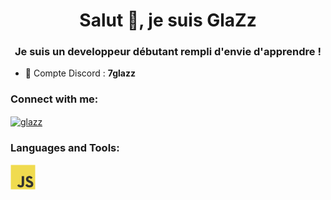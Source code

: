 <h1 align="center">Salut 👋, je suis GlaZz</h1>
<h3 align="center">Je suis un developpeur débutant rempli d'envie d'apprendre !</h3>

- 📳​ Compte Discord : **7glazz**

<h3 align="left">Connect with me:</h3>
<p align="left">
<a href="https://www.youtube.com/c/glazz" target="blank"><img align="center" src="https://raw.githubusercontent.com/rahuldkjain/github-profile-readme-generator/master/src/images/icons/Social/youtube.svg" alt="glazz" height="30" width="40" /></a>
</p>

<h3 align="left">Languages and Tools:</h3>
<p align="left"> <a href="https://developer.mozilla.org/en-US/docs/Web/JavaScript" target="_blank" rel="noreferrer"> <img src="https://raw.githubusercontent.com/devicons/devicon/master/icons/javascript/javascript-original.svg" alt="javascript" width="40" height="40"/> </a> </p>

